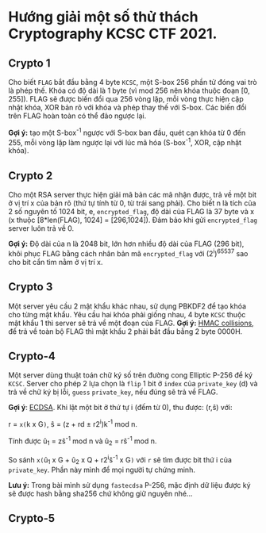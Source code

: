 # Hướng giải một số thử thách Cryptography KCSC CTF 2021.
## Crypto 1
Cho biết `FLAG` bắt đầu bằng 4 byte `KCSC`, một S-box 256 phần tử đóng vai trò là phép thế. Khóa có độ dài là 1 byte (vì mod 256 nên khóa thuộc đoạn [0, 255]).
FLAG sẽ được biến đổi qua 256 vòng lặp, mỗi vòng thực hiện cập nhật khóa, XOR bản rõ với khóa và phép thay thế với S-box.
Các biến đổi trên FLAG hoàn toàn có thể đảo ngược lại.

**Gợi ý:** tạo một S-box<sup>-1</sup> ngược với S-box ban đầu, quét cạn khóa từ 0 đến 255, mỗi vòng lặp làm ngược lại với lúc mã hóa (S-box<sup>-1</sup>, XOR, cập nhật khóa).


## Crypto 2
Cho một RSA server thực hiện giải mã bản các mã nhận được, trả về một bit ở vị trí x của bản rõ (thứ tự tính từ 0, từ trái sang phải).
Cho biết n là tích của 2 số nguyên tố 1024 bit, e, `encrypted_flag`, độ dài của FLAG là 37 byte và x (x thuộc [8*len(FLAG), 1024] = [296,1024]). Đảm bảo khi gửi `encrypted_flag` server luôn trả về 0.

**Gợi ý:** Độ dài của n là 2048 bit, lớn hơn nhiều độ dài của FLAG (296 bit), khôi phục FLAG bằng cách nhân bản mã `encrypted_flag` với (2<sup>i</sup>)<sup>65537</sup> sao cho bit cần tìm nằm ở vị trí x.


## Crypto 3
Một server yêu cầu 2 mật khẩu khác nhau, sử dụng PBKDF2 để tạo khóa cho từng mật khẩu. Yêu cầu hai khóa phải giống nhau, 4 byte `KCSC` thuộc mật khẩu 1 thì server sẽ trả về một đoạn của FLAG.
**Gợi ý:** [HMAC collisions](https://en.wikipedia.org/wiki/PBKDF2#HMAC_collisions), để trả về toàn bộ FLAG thì mật khẩu 2 phải bắt đầu bằng 2 byte 0000H.


## Crypto-4
Một server dùng thuật toán chữ ký số trên đường cong Elliptic P-256 để ký `KCSC`. Server cho phép 2 lựa chọn là `flip` 1 bit ở `index` của `private_key` (d) và trả về chữ ký bị lỗi, `guess` `private_key`, nếu đúng sẽ trả về FLAG.

**Gợi ý**: [ECDSA](https://en.wikipedia.org/wiki/Elliptic_Curve_Digital_Signature_Algorithm).
Khi lật một bit ở thứ tự i (đếm từ 0), thu được:
(r,ŝ) với:

r = `x(`k x G`)`, ŝ = (z + rd ± r2<sup>i</sup>)k<sup>-1</sup> mod n.

Tính được û<sub>1</sub> = zŝ<sup>-1</sup> mod n và û<sub>2</sub> = rŝ<sup>-1</sup> mod n.

So sánh `x(`û<sub>1</sub> x G + û<sub>2</sub> x Q + r2<sup>i</sup>ŝ<sup>-1</sup> x G`)` với `r` sẽ tìm được bit thứ i của `private_key`. Phần này mình để mọi người tự chứng minh.

**Lưu ý:** Trong bài mình sử dụng `fastecdsa` P-256, mặc định dữ liệu được ký sẽ được hash bằng sha256 chứ không giữ nguyên nhé...


## Crypto-5

